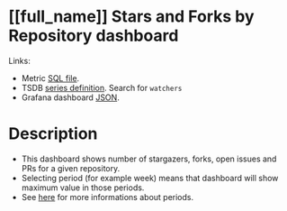 <h1 id="kubernetes-dashboard">[[full_name]] Stars and Forks by Repository dashboard</h1>
<p>Links:</p>
<ul>
<li>Metric <a href="https://github.com/cncf/devstats/blob/master/metrics/shared/watchers_by_alias.sql" target="_blank">SQL file</a>.</li>
<li>TSDB <a href="https://github.com/cncf/devstats/blob/master/metrics/kubernetes/metrics.yaml" target="_blank">series definition</a>. Search for <code>watchers</code></li>
<li>Grafana dashboard <a href="https://github.com/cncf/devstats/blob/master/grafana/dashboards/kubernetes/stars-and-forks-by-repository.json" target="_blank">JSON</a>.</li>
</ul>
<h1 id="description">Description</h1>
<ul>
<li>This dashboard shows number of stargazers, forks, open issues and PRs for a given repository.</li>
<li>Selecting period (for example week) means that dashboard will show maximum value in those periods.</li>
<li>See <a href="https://github.com/cncf/devstats/blob/master/docs/periods.md" target="_blank">here</a> for more informations about periods.</li>
</ul>
